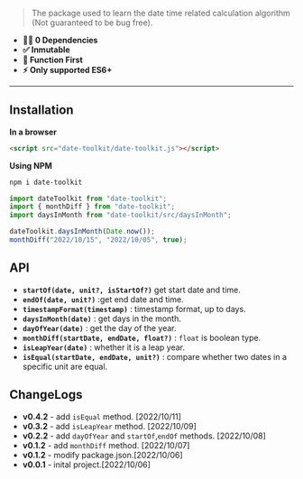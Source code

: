 > The package used to learn the date time related calculation algorithm (Not guaranteed to be bug free).

- **💪🏻 0 Dependencies**
- **✅ Inmutable**
- **🎯 Function First**
- **⚡️ Only supported ES6+**

---

## Installation

**In a browser**

```html
<script src="date-toolkit/date-toolkit.js"></script>
```

**Using NPM**

```bash
npm i date-toolkit
```

```js
import dateToolkit from "date-toolkit";
import { monthDiff } from "date-toolkit";
import daysInMonth from "date-toolkit/src/daysInMonth";

dateToolkit.daysInMonth(Date.now());
monthDiff("2022/10/15", "2022/10/05", true);
```

## API

- **`startOf(date, unit?, isStartOf?)`** get start date and time.
- **`endOf(date, unit?)`** :get end date and time.
- **`timestampFormat(timestamp)`** : timestamp format, up to days.
- **`daysInMonth(date)`** : get days in the month.
- **`dayOfYear(date)`** : get the day of the year.
- **`monthDiff(startDate, endDate, float?)`** : `float` is boolean type.
- **`isLeapYear(date)`** : whether it is a leap year.
- **`isEqual(startDate, endDate, unit?)`** : compare whether two dates in a specific unit are equal.

## ChangeLogs

* **v0.4.2** - add `isEqual` method. [2022/10/11]
* **v0.3.2** - add `isLeapYear` method. [2022/10/09]
* **v0.2.2** - add `dayOfYear` and `startOf`,`endOf` methods. [2022/10/08] 
* **v0.1.2** - add `monthDiff` method. [2022/10/07] 
* **v0.1.2** - modify package.json.[2022/10/06] 
* **v0.0.1** - inital project.[2022/10/06] 